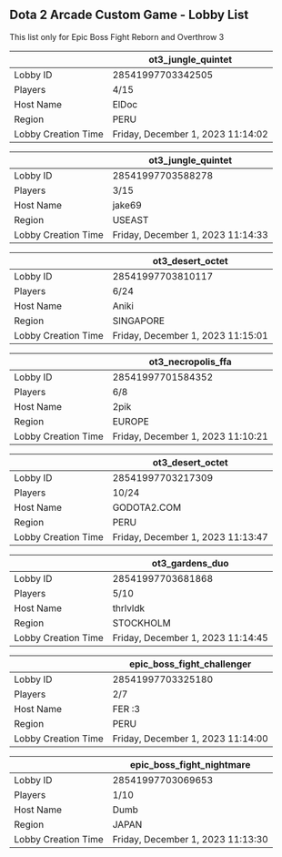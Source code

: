 ## Dota 2 Arcade Custom Game - Lobby List

This list only for Epic Boss Fight Reborn and Overthrow 3

|  | ot3_jungle_quintet |
| ------ | ------ |
| Lobby ID | 28541997703342505 |
| Players | 4/15 |
| Host Name | ElDoc |
| Region | PERU |
| Lobby Creation Time | Friday, December 1, 2023 11:14:02 |


|  | ot3_jungle_quintet |
| ------ | ------ |
| Lobby ID | 28541997703588278 |
| Players | 3/15 |
| Host Name | jake69 |
| Region | USEAST |
| Lobby Creation Time | Friday, December 1, 2023 11:14:33 |


|  | ot3_desert_octet |
| ------ | ------ |
| Lobby ID | 28541997703810117 |
| Players | 6/24 |
| Host Name | Aniki |
| Region | SINGAPORE |
| Lobby Creation Time | Friday, December 1, 2023 11:15:01 |


|  | ot3_necropolis_ffa |
| ------ | ------ |
| Lobby ID | 28541997701584352 |
| Players | 6/8 |
| Host Name | 2pik |
| Region | EUROPE |
| Lobby Creation Time | Friday, December 1, 2023 11:10:21 |


|  | ot3_desert_octet |
| ------ | ------ |
| Lobby ID | 28541997703217309 |
| Players | 10/24 |
| Host Name | GODOTA2.COM |
| Region | PERU |
| Lobby Creation Time | Friday, December 1, 2023 11:13:47 |


|  | ot3_gardens_duo |
| ------ | ------ |
| Lobby ID | 28541997703681868 |
| Players | 5/10 |
| Host Name | thrlvldk |
| Region | STOCKHOLM |
| Lobby Creation Time | Friday, December 1, 2023 11:14:45 |


|  | epic_boss_fight_challenger |
| ------ | ------ |
| Lobby ID | 28541997703325180 |
| Players | 2/7 |
| Host Name | FER :3 |
| Region | PERU |
| Lobby Creation Time | Friday, December 1, 2023 11:14:00 |


|  | epic_boss_fight_nightmare |
| ------ | ------ |
| Lobby ID | 28541997703069653 |
| Players | 1/10 |
| Host Name | Dumb |
| Region | JAPAN |
| Lobby Creation Time | Friday, December 1, 2023 11:13:30 |


